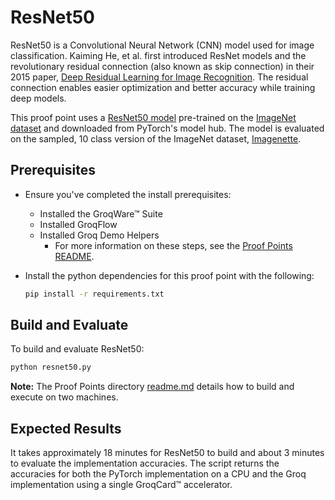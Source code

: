 # ResNet50

ResNet50 is a Convolutional Neural Network (CNN) model used for image classification. Kaiming He, et al. first introduced ResNet models and the revolutionary residual connection (also known as skip connection) in their 2015 paper, [Deep Residual Learning for Image Recognition](https://arxiv.org/abs/1512.03385). The residual connection enables easier optimization and better accuracy while training deep models.

This proof point uses a [ResNet50 model](https://pytorch.org/hub/pytorch_vision_resnet/) pre-trained on the [ImageNet dataset](https://www.image-net.org/) and downloaded from PyTorch's model hub. The model is evaluated on the sampled, 10 class version of the ImageNet dataset, [Imagenette](https://github.com/fastai/imagenette).

## Prerequisites

- Ensure you've completed the install prerequisites:
  - Installed the GroqWare™ Suite
  - Installed GroqFlow
  - Installed Groq Demo Helpers
    - For more information on these steps, see the [Proof Points README](../../README.md).
- Install the python dependencies for this proof point with the following:

  ```bash
  pip install -r requirements.txt
  ```

## Build and Evaluate

To build and evaluate ResNet50:

  ```bash
  python resnet50.py
  ```

**Note:** The Proof Points directory [readme.md](../../README.md) details how to build and execute on two machines.

## Expected Results

It takes approximately 18 minutes for ResNet50 to build and about 3 minutes to evaluate the implementation accuracies. The script returns the accuracies for both the PyTorch implementation on a CPU and the Groq implementation using a single GroqCard™ accelerator.
